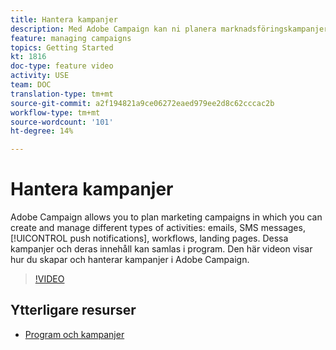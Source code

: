 ```yaml
---
title: Hantera kampanjer
description: Med Adobe Campaign kan ni planera marknadsföringskampanjer där ni kan skapa och hantera olika typer av aktiviteter. Den här videon visar hur du skapar och hanterar kampanjer i Adobe Campaign.
feature: managing campaigns
topics: Getting Started
kt: 1816
doc-type: feature video
activity: USE
team: DOC
translation-type: tm+mt
source-git-commit: a2f194821a9ce06272eaed979ee2d8c62cccac2b
workflow-type: tm+mt
source-wordcount: '101'
ht-degree: 14%

---
```



# Hantera kampanjer

Adobe Campaign allows you to plan marketing campaigns in which you can create and manage different types of activities: emails, SMS messages, [!UICONTROL push notifications], workflows, landing pages. Dessa kampanjer och deras innehåll kan samlas i program. Den här videon visar hur du skapar och hanterar kampanjer i Adobe Campaign.

>[!VIDEO](https://video.tv.adobe.com/v/24672?quality=12)

## Ytterligare resurser

* [Program och kampanjer](https://docs.adobe.com/content/help/en/campaign-standard/using/getting-started/marketing-plans/programs-and-campaigns.html)
